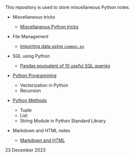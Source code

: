 This repository is used to store miscellaneous Python notes.

* Miscellaneous tricks
  * [Miscellaneous Python tricks](https://nbviewer.org/github/stevenkhwun/Python_Notes/blob/main/Python-tricks.ipynb)

* File Management
  * [Importing data using `common.py`](https://nbviewer.org/github/stevenkhwun/Python_Notes/blob/main/File-Management.ipynb)

* SQL using Python
  * [Pandas equivalent of 10 useful SQL queries](https://nbviewer.org/github/stevenkhwun/Python_Notes/blob/main/Pandas_SQL-queries.ipynb)
 

* [Python Programming](https://nbviewer.org/github/stevenkhwun/Python_Notes/blob/main/Python-Programming.ipynb)
  * Vectorization in Python
  * Recursion
* [Python Methods](https://nbviewer.org/github/stevenkhwun/Python_Notes/blob/main/Python-Methods.ipynb)
  * Tuple
  * List
  * String Module in Python Standard Library

* Markdown and HTML notes
  * [Markdown and HTML](https://nbviewer.org/github/stevenkhwun/Python_Notes/blob/main/Cheat_sheet_for_Google_Colab.ipynb)

23 December 2023